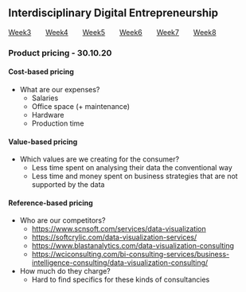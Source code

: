## Interdisciplinary Digital Entrepreneurship

[Week3](../README.md) &ensp;&ensp;&ensp; [Week4](./week4.md) &ensp;&ensp;&ensp; [Week5](./week5.md) &ensp;&ensp;&ensp; [Week6](./week6.md)
&ensp;&ensp;&ensp; [Week7](./week7.md) &ensp;&ensp;&ensp; [Week8](./week8.md)

### Product pricing - 30.10.20

#### Cost-based pricing 
- What are our expenses? 
  * Salaries
  * Office space (+ maintenance)
  * Hardware 
  * Production time 

#### Value-based pricing 
- Which values are we creating for the consumer? 
  * Less time spent on analysing their data the conventional way 
  * Less time and money spent on business strategies that are not supported by the data 
  
#### Reference-based pricing 
- Who are our competitors? 
  * https://www.scnsoft.com/services/data-visualization
  * https://softcrylic.com/data-visualization-services/
  * https://www.blastanalytics.com/data-visualization-consulting 
  * https://wciconsulting.com/bi-consulting-services/business-intelligence-consulting/data-visualization-consulting/
- How much do they charge? 
  * Hard to find specifics for these kinds of consultancies 
  
